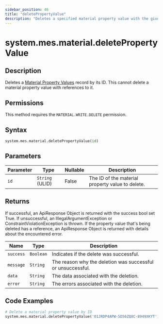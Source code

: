 ```yaml
---
sidebar_position: 46
title: "deletePropertyValue"
description: "Deletes a specified material property value with the given ID."
---
```


# system.mes.material.deletePropertyValue

## Description

Deletes a [Material Property Values](../../data-model/material-model/material-property-value) record by its ID.
This cannot delete a material property value with references to it.


## Permissions

This method requires the `MATERIAL.WRITE.DELETE` permission.

## Syntax

```python
system.mes.material.deletePropertyValue(id)
```

## Parameters

| Parameter | Type            | Nullable | Description                                      |
|-----------|-----------------|----------|--------------------------------------------------|
| `id`      | `String` (ULID) | False    | The ID of the material property value to delete. |

## Returns

If successful, an ApiResponse Object is returned with the success bool set True. If unsuccessful, an IllegalArgumentException or ConstraintViolationException is thrown.
If the property value that's being deleted has a reference, an ApiResponse Object is returned with details about the encountered error.

| Name      | Type      | Description                                                 |
|-----------|-----------|-------------------------------------------------------------|
| `success` | `Boolean` | Indicates if the delete was successful.                     |
| `message` | `String`  | The reason why the deletion was successful or unsuccessful. |
| `data`    | `String`  | The data associated with the deletion.                      |
| `error`   | `String`  | The errors associated with the deletion.                    |

## Code Examples

```python
# Delete a material property value by ID
system.mes.material.deletePropertyValue('01JRDP4APW-5D56ZQ8C-8949XKYT')
```
